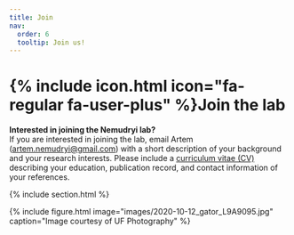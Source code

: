 ```yaml
---
title: Join
nav:
  order: 6
  tooltip: Join us!
---
```


# {% include icon.html icon="fa-regular fa-user-plus" %}Join the lab 

**Interested in joining the Nemudryi lab?** <br> If you are interested in joining the lab, email Artem ([artem.nemudryi@gmail.com](mailto:artem.nemudryi@gmail.com)) with a short description of your background and your research interests. Please include a [curriculum vitae (CV)](https://hwpi.harvard.edu/files/ocs/files/gsas-cvs-and-cover-letters.pdf) describing your education, publication record, and contact information of your references.



{% include section.html %}


{%
  include figure.html
  image="images/2020-10-12_gator_L9A9095.jpg"
  caption="Image courtesy of UF Photography"
%}


